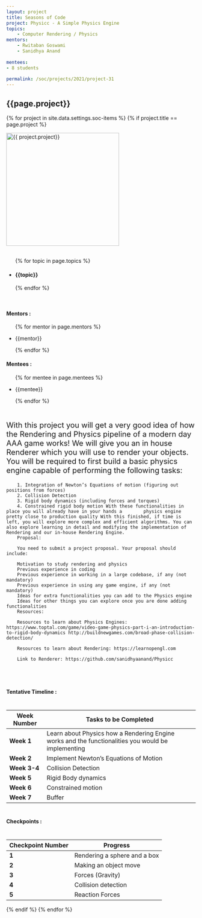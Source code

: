```yaml
---
layout: project
title: Seasons of Code
project: Physicc - A Simple Physics Engine 
topics:
    - Computer Rendering / Physics 
mentors:
    - Rwitaban Goswami
    - Sanidhya Anand   
    
mentees:
- 8 students   
    
permalink: /soc/projects/2021/project-31
---
```


<h2 class="display1 m-3 p-3 text-center">{{page.project}}</h2>

{% for project in site.data.settings.soc-items %}
{% if project.title == page.project %}
<div>
    <img src="{{ site.baseurl }}/{{ project.image }}"  width = "300" height="300" alt="{{ project.project}}" class="border rounded img-soc">
</div>
<div>
    <br>
    <ul>
        {% for topic in page.topics %}
        <li><h4 class="text-primary text-center">{{topic}}</h4></li>
        {% endfor %}
    </ul>
    <br>
    <h4 class="display3  ">Mentors :</h4> 
    <ul>
        {% for mentor in page.mentors %}
        <li><p class="lead">{{mentor}}</p></li>
        {% endfor %}
    </ul>
    <h4 class="display3  ">Mentees :</h4> 
    <ul>
        {% for mentee in page.mentees %}
        <li><p class="lead">{{mentee}}</p></li>
        {% endfor %}
    </ul>
</div>
<div>
    <p class="display3" style = "font-size:20px;" >
        <br>
        With this project you will get a very good idea of how the Rendering and Physics pipeline of a modern day AAA game works! We will give you an in house Renderer which you will use to render your objects. You will be required to first build a basic physics engine capable of performing the following tasks:

        1. Integration of Newton’s Equations of motion (figuring out positions from forces)
        2. Collision Detection
        3. Rigid body dynamics (including forces and torques)
        4. Constrained rigid body motion With these functionalities in place you will already have in your hands a        physics engine pretty close to production quality With this finished, if time is left, you will explore more complex and efficient algorithms. You can also explore learning in detail and modifying the implementation of Rendering and our in-house Rendering Engine.
        Proposal:

        You need to submit a project proposal. Your proposal should include:

        Motivation to study rendering and physics
        Previous experience in coding
        Previous experience in working in a large codebase, if any (not mandatory)
        Previous experience in using any game engine, if any (not mandatory)
        Ideas for extra functionalities you can add to the Physics engine
        Ideas for other things you can explore once you are done adding functionalities
        Resources:

        Resources to learn about Physics Engines: https://www.toptal.com/game/video-game-physics-part-i-an-introduction-to-rigid-body-dynamics http://buildnewgames.com/broad-phase-collision-detection/

        Resources to learn about Rendering: https://learnopengl.com

        Link to Renderer: https://github.com/sanidhyaanand/Physicc
  <br>
</div>
<div>
    <h4 class="display3" style="margin:40px 0px 40px 0px;">Tentative Timeline :</h4>
    <table class="table table-striped">
  <thead>
    <tr>
      <th>Week Number</th>
      <th>Tasks to be Completed</th>
    </tr>
  </thead>
  <tbody>
    <tr>
      <td><strong>Week 1</strong></td>
      <td>Learn about Physics how a Rendering Engine works and the functionalities you would be implementing</td>
    </tr>
    <tr>
      <td><strong>Week 2</strong></td>
      <td>Implement Newton’s Equations of Motion</td>
    </tr>
    <tr>
      <td><strong>Week 3-4</strong></td>
      <td>Collision Detection</td>
    </tr>
    <tr>
      <td><strong>Week 5</strong></td>
      <td>Rigid Body dynamics</td>
    </tr>
    <tr>
      <td><strong>Week 6</strong></td>
      <td>Constrained motion</td>
    </tr>
    <tr>
      <td><strong>Week 7</strong></td>
      <td>Buffer</td>
    </tr>
  </tbody>
</table>
</div>
<div>
    <h4 class="display3" style="margin:40px 0px 40px 0px;">Checkpoints :</h4>
    <table class="table table-striped">
  <thead>
    <tr>
      <th>Checkpoint Number</th>
      <th>Progress</th>
    </tr>
  </thead>
  <tbody>
    <tr>
      <td><strong>1</strong></td>
      <td>Rendering a sphere and a box</td>
    </tr>
    <tr>
      <td><strong>2</strong></td>
      <td>Making an object move</td>
    </tr>
    <tr>
      <td><strong>3</strong></td>
      <td>Forces (Gravity)</td>
    </tr>
    <tr>
      <td><strong>4</strong></td>
      <td>Collision detection</td>
    </tr>
    <tr>
      <td><strong>5</strong></td>
      <td>Reaction Forces</td>
    </tr>
  </tbody>
</table>
</div>
{% endif %}
{% endfor %}
